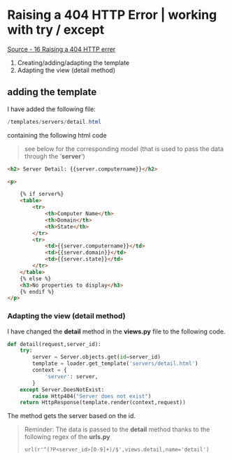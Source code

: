 # Raising a 404 HTTP Error | working with try / except

[Source - 16 Raising a 404 HTTP errer](https://www.youtube.com/watch?v=LLcAr3HS8qA&list=PL6gx4Cwl9DGBlmzzFcLgDhKTTfNLfX1IK&index=16)

1. Creating/adding/adapting the template
2. Adapting the view (detail method)


## adding the template

I have added the following file:

```powershell
/templates/servers/detail.html
```

containing the following html code

> see below for the corresponding model (that is used to pass the data through the '**server**')

```html
<h2> Server Detail: {{server.computername}}</h2>

<p>

    {% if server%}
    <table>
        <tr>
            <th>Computer Name</th>
            <th>Domain</th>
            <th>State</th>
        </tr>
        <tr>
            <td>{{server.computername}}</td>
            <td>{{server.domain}}</td>
            <td>{{server.state}}</td>
        </tr>
    </table>
    {% else %}
    <h3>No properties to display</h3>
    {% endif %}
</p>
```

### Adapting the view (detail method)

I have changed the **detail** method in the **views.py** file to the following code.

```python
def detail(request,server_id):
    try: 
        server = Server.objects.get(id=server_id)
        template = loader.get_template('servers/detail.html')
        context = {
            'server': server,
        }  
    except Server.DoesNotExist:
        raise Http404("Server does not exist")
    return HttpResponse(template.render(context,request))
```

The method gets the server based on the id.

>Reminder: The data is passed to the **detail** method thanks to the following regex of the **urls.py**
> ```regex
> url(r'^(?P<server_id>[0-9]+)/$',views.detail,name='detail')
>```